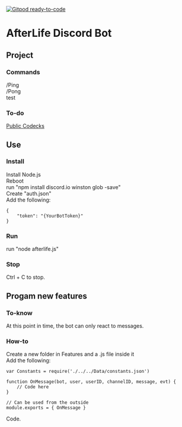 [![Gitpod ready-to-code](https://img.shields.io/badge/Gitpod-ready--to--code-blue?logo=gitpod)](https://gitpod.io/#https://github.com/mat13109/AfterLife-Discord-bot-V2)

# AfterLife Discord Bot
## Project  
### Commands  
/Ping  
/Pong  
test
### To-do  
[Public Codecks](https://open.codecks.io/afterlife-discord-bot)
## Use
### Install
Install Node.js  
Reboot  
run "npm install discord.io winston glob -save"  
Create "auth.json"  
Add the following:  
```
{
    "token": "{YourBotToken}"
}
```
### Run
run "node afterlife.js"  
### Stop
Ctrl + C to stop.  
## Progam new features
### To-know
At this point in time, the bot can only react to messages.  
### How-to
Create a new folder in Features and a .js file inside it  
Add the following:  
```
var Constants = require('./../../Data/constants.json')  

function OnMessage(bot, user, userID, channelID, message, evt) {
    // Code here
}

// Can be used from the outside
module.exports = { OnMessage }
```
Code.  
